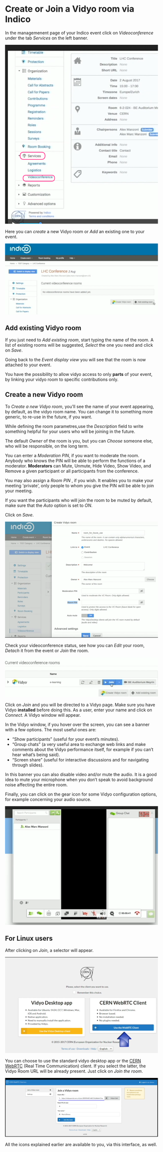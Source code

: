 # Create or Join a Vidyo room via Indico


In the managemenent page of your Indico event click on _Videoconference_ under the tab _Services_ on the left banner.

![](/assets/vidyo_find.png)

Here you can _create_ a new Vidyo room or _Add_ an existing one to your event.

![](/assets/vidyo_create_or_add.png)


## Add existing Vidyo room

If you just need to _Add existing room_, start typing the name of the room. A list of existing rooms will be suggested, _Select_ the one you need and click on _Save_.

Going back to the _Event display view_ you will see that the room is now attached to your event.

You have the possibility to allow vidyo access to only **parts** of your event, by linking your vidyo room to specific contributions only.

## Create a new Vidyo room

To _Create a new Vidyo room_, you'll see the name of your event appearing, by default, as the vidyo room name. You can change it to something more generic, to re-use in the future, if you want.

While defining the room parametres,use the _Description_ field to write something helpful for your users who will be joining in the future.

The default _Owner_ of the room is you, but you can _Choose_ someone else, who will be responsible, on the long term.

You can enter a _Moderation PIN_, if you want to moderate the room.
Anybody who knows the PIN will be able to perform the functions of a moderator. **Moderators** can Mute, Unmute, Hide Video, Show Video, and Remove a given participant or all participants from the conference.

You may also assign a _Room PIN_ , if you wish. It enables you to make your meeting 'private', only people to whom you give the PIN will be able to join your meeting.

If you want the participants who will join the room to be muted by default, make sure that the _Auto_ option is set to _ON_.

Click on _Save_.

![](/assets/vidyo_create.png)

Check your videoconference status, see how you can _Edit_ your room, _Detach_ it from the event or _Join_ the room.

![](/assets/vidyo_join.png)

Click on _Join_ and you will be directed to a Vidyo page.
Make sure you have Vidyo **installed** before doing this.
As a user, enter your name and click on _Connect_. A Vidyo window will appear.

In the Vidyo window, if you hover over the screen, you can see a banner with a few options. The most useful ones are:

- “Show participants” (useful for your event’s minutes). 
- “Group chats” (a very useful area to exchange web links and make comments about the Vidyo performance itself, for example if you can’t hear what’s being said). 
- “Screen share” (useful for interactive discussions and for navigating through slides).

In this banner you can also disable video and/or mute the audio.
It is a good idea to mute your microphone when you don’t speak to avoid background noise affecting the entire room.

Finally, you can click on the gear icon for some Vidyo configuration options, for example concerning your audio source.

![](/assets/vidyo_options.png)

## For Linux users

After clicking on _Join_, a selector will appear. 

![](/assets/vidyo_linux.png)

You can choose to use the standard vidyo desktop app or the [CERN WebRTC](https://vidyowebrtc.web.cern.ch/) (Real Time Communication) client.
If you select the latter, the Vidyo Room URL will be already present. Just click on _Join the room_.

![](/assets/vidyo_webrtc.png)

All the icons explained earlier are available to you, via this interface, as well.






